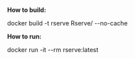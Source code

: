 **How to build:**

docker build -t rserve Rserve/ --no-cache

**How to run:**

docker run -it --rm rserve:latest
